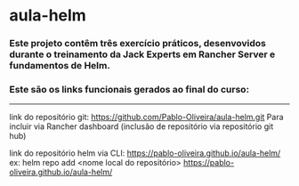 # aula-helm
### Este projeto contêm três exercício práticos, desenvovidos durante o treinamento da Jack Experts em Rancher Server e fundamentos de Helm.
### Este são os links funcionais gerados ao final do curso:
---
link do repositório git: https://github.com/Pablo-Oliveira/aula-helm.git
Para incluir via Rancher dashboard (inclusão de repositório via repositório git hub)

link do repositório helm via CLI: https://pablo-oliveira.github.io/aula-helm/
ex: helm repo add <nome local do repositório>  https://pablo-oliveira.github.io/aula-helm/
